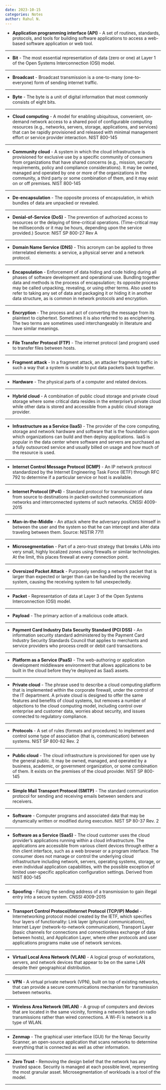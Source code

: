 ```yaml
---
date: 2023-10-15
categories: Notes
author: Rahul N.
---
```


- **Application programming interface (API)** - A set of routines, standards, protocols, and tools for building software applications to access a web-based software application or web tool.
- -------------------------------------------------------------------------------
- **Bit** - The most essential representation of data (zero or one) at Layer 1 of the Open Systems Interconnection (OSI) model.
- -------------------------------------------------------------------------------
- **Broadcast** - Broadcast transmission is a one-to-many (one-to-everyone) form of sending internet traffic.
- -------------------------------------------------------------------------------
- **Byte** - The byte is a unit of digital information that most commonly consists of eight bits.
- -------------------------------------------------------------------------------
- **Cloud computing** - A model for enabling ubiquitous, convenient, on-demand network access to a shared pool of configurable computing resources (e.g., networks, servers, storage, applications, and services) that can be rapidly provisioned and released with minimal management effort or service provider interaction. NIST 800-145
- -------------------------------------------------------------------------------
- **Community cloud** - A system in which the cloud infrastructure is provisioned for exclusive use by a specific community of consumers from organizations that have shared concerns (e.g., mission, security requirements, policy and compliance considerations). It may be owned, managed and operated by one or more of the organizations in the community, a third party or some combination of them, and it may exist on or off premises. NIST 800-145
- -------------------------------------------------------------------------------
- **De-encapsulation** - The opposite process of encapsulation, in which bundles of data are unpacked or revealed.
- -------------------------------------------------------------------------------
- **Denial-of-Service (DoS)** - The prevention of authorized access to resources or the delaying of time-critical operations. (Time-critical may be milliseconds or it may be hours, depending upon the service provided.) Source: NIST SP 800-27 Rev A
- -------------------------------------------------------------------------------
- **Domain Name Service (DNS)** - This acronym can be applied to three interrelated elements: a service, a physical server and a network protocol.
- -------------------------------------------------------------------------------
- **Encapsulation** - Enforcement of data hiding and code hiding during all phases of software development and operational use. Bundling together data and methods is the process of encapsulation; its opposite process may be called unpacking, revealing, or using other terms. Also used to refer to taking any set of data and packaging it or hiding it in another data structure, as is common in network protocols and encryption.
- -------------------------------------------------------------------------------
- **Encryption** - The process and act of converting the message from its plaintext to ciphertext. Sometimes it is also referred to as enciphering. The two terms are sometimes used interchangeably in literature and have similar meanings.
- -------------------------------------------------------------------------------
- **File Transfer Protocol (FTP)** - The internet protocol (and program) used to transfer files between hosts.
- -------------------------------------------------------------------------------
- **Fragment attack** - In a fragment attack, an attacker fragments traffic in such a way that a system is unable to put data packets back together.
- -------------------------------------------------------------------------------
- **Hardware** - The physical parts of a computer and related devices.
- -------------------------------------------------------------------------------
- **Hybrid cloud** - A combination of public cloud storage and private cloud storage where some critical data resides in the enterprise’s private cloud while other data is stored and accessible from a public cloud storage provider.
- -------------------------------------------------------------------------------
- **Infrastructure as a Service (IaaS)** - The provider of the core computing, storage and network hardware and software that is the foundation upon which organizations can build and then deploy applications.  IaaS is popular in the data center where software and servers are purchased as a fully outsourced service and usually billed on usage and how much of the resource is used.
- -------------------------------------------------------------------------------
- **Internet Control Message Protocol (ICMP)** - An IP network protocol standardized by the Internet Engineering Task Force (IETF) through RFC 792 to determine if a particular service or host is available.
- -------------------------------------------------------------------------------
- **Internet Protocol (IPv4)** - Standard protocol for transmission of data from source to destinations in packet-switched communications networks and interconnected systems of such networks. CNSSI 4009-2015
- -------------------------------------------------------------------------------
- **Man-in-the-Middle** - An attack where the adversary positions himself in between the user and the system so that he can intercept and alter data traveling between them. Source: NISTIR 7711
- -------------------------------------------------------------------------------
- **Microsegmentation** - Part of a zero-trust strategy that breaks LANs into very small, highly localized zones using firewalls or similar technologies. At the limit, this places firewall at every connection point.
- -------------------------------------------------------------------------------
- **Oversized Packet Attack** - Purposely sending a network packet that is larger than expected or larger than can be handled by the receiving system, causing the receiving system to fail unexpectedly.
- -------------------------------------------------------------------------------
- **Packet** - Representation of data at Layer 3 of the Open Systems Interconnection (OSI) model.
- -------------------------------------------------------------------------------
- **Payload** - The primary action of a malicious code attack.
- -------------------------------------------------------------------------------
- **Payment Card Industry Data Security Standard (PCI DSS)** - An information security standard administered by the Payment Card Industry Security Standards Council that applies to merchants and service providers who process credit or debit card transactions.
- -------------------------------------------------------------------------------
- **Platform as a Service (PaaS)** - The web-authoring or application development middleware environment that allows applications to be built in the cloud before they’re deployed as SaaS assets.
- -------------------------------------------------------------------------------
- **Private cloud** - The phrase used to describe a cloud computing platform that is implemented within the corporate firewall, under the control of the IT department. A private cloud is designed to offer the same features and benefits of cloud systems, but removes a number of objections to the cloud computing model, including control over enterprise and customer data, worries about security, and issues connected to regulatory compliance.
- -------------------------------------------------------------------------------
- **Protocols** - A set of rules (formats and procedures) to implement and control some type of association (that is, communication) between systems. NIST SP 800-82 Rev. 2
- -------------------------------------------------------------------------------
- **Public cloud** - The cloud infrastructure is provisioned for open use by the general public. It may be owned, managed, and operated by a business, academic, or government organization, or some combination of them. It exists on the premises of the cloud provider. NIST SP 800-145
- -------------------------------------------------------------------------------
- **Simple Mail Transport Protocol (SMTP)** - The standard communication protocol for sending and receiving emails between senders and receivers.
- -------------------------------------------------------------------------------
- **Software** - Computer programs and associated data that may be dynamically written or modified during execution. NIST SP 80-37 Rev. 2
- -------------------------------------------------------------------------------
- **Software as a Service (SaaS)** - The cloud customer uses the cloud provider’s applications running within a cloud infrastructure. The applications are accessible from various client devices through either a thin client interface, such as a web browser or a program interface. The consumer does not manage or control the underlying cloud infrastructure including network, servers, operating systems, storage, or even individual application capabilities, with the possible exception of limited user-specific application configuration settings. Derived from NIST 800-145
- -------------------------------------------------------------------------------
- **Spoofing** - Faking the sending address of a transmission to gain illegal entry into a secure system. CNSSI 4009-2015
- -------------------------------------------------------------------------------
- **Transport Control Protocol/Internet Protocol (TCP/IP) Model** - Internetworking protocol model created by the IETF, which specifies four layers of functionality: Link layer (physical communications), Internet Layer (network-to-network communication), Transport Layer (basic channels for connections and connectionless exchange of data between hosts), and Application Layer, where other protocols and user applications programs make use of network services.
- -------------------------------------------------------------------------------
- **Virtual Local Area Network (VLAN)** - A logical group of workstations, servers, and network devices that appear to be on the same LAN despite their geographical distribution.
- -------------------------------------------------------------------------------
- **VPN** - A virtual private network (VPN), built on top of existing networks, that can provide a secure communications mechanism for transmission between networks.
- -------------------------------------------------------------------------------
- **Wireless Area Network (WLAN)** - A group of computers and devices that are located in the same vicinity, forming a network based on radio transmissions rather than wired connections. A Wi-Fi is network is a type of WLAN.
- -------------------------------------------------------------------------------
- **Zenmap** - The graphical user interface (GUI) for the Nmap Security Scanner, an open-source application that scans networks to determine everything that is connected as well as other information.
- -------------------------------------------------------------------------------
- **Zero Trust** - Removing the design belief that the network has any trusted space. Security is managed at each possible level, representing the most granular asset. Microsegmentation of workloads is a tool of the model.
- -------------------------------------------------------------------------------
